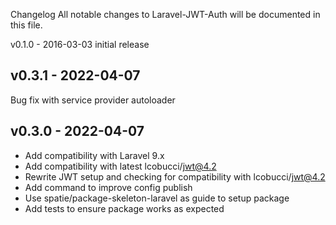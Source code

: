 Changelog
All notable changes to Laravel-JWT-Auth will be documented in this file.

v0.1.0 - 2016-03-03
initial release

## v0.3.1 - 2022-04-07

Bug fix with service provider autoloader

## v0.3.0 - 2022-04-07

- Add compatibility with Laravel 9.x
- Add compatibility with latest lcobucci/jwt@4.2
- Rewrite JWT setup and checking for compatibility with lcobucci/jwt@4.2
- Add command to improve config publish
- Use spatie/package-skeleton-laravel as guide to setup package
- Add tests to ensure package works as expected
